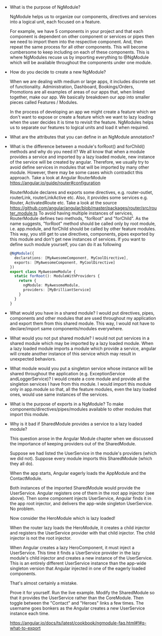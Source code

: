 * What is the purpose of NgModule?
  
  NgModule helps us to organize our components, directives and services into a logical unit, each focused on a feature.
  
  For example, we have 5 components in your project and that each component is dependent on other component or services or pipes then we   need to import them into the respective component. And, then repeat the same process for all other components. This will become         cumbersome to keep including on each of these components. This is where NgModules recuse us by importing everything to @NgModule which   will be available throughout the components under one module. 
  
* How do you decide to create a new NgModule?
  
  When we are dealing with medium or large apps, it includes discrete set of functionality. Administration, Dashboard, Bookings/Orders,   Promotions are all examples of areas of our apps that, when linked together, make our app. We basically breakdown our app into smaller   pieces called Features / Modules. 
  
  In the process of developing an app we might create a feature which we don't want to expose or create a feature which we want to lazy   loading when the user decides it is time to revisit the feature. NgModules helps us to separate our features to logical units and load   it when required.
 
* What are the attributes that you can define in an NgModule annotation?
* What is the difference between a module's forRoot() and forChild() methods and why do you need it?
  We all know that when a module provides a service and imported by a lazy loaded module, new instance of the service will be created by angular.
  Therefore, we usually try to avoid define services in modules that will be imported by many other module. However, there may be some cases which contradict this approach. Take a look at Angular RouterModule https://angular.io/guide/router#configuration

  RouterModule declares and exports some directives, e.g. router-outlet, routerLink, routerLinkActive etc.
  Also, it provides some services e.g. Router, ActivatedRoute etc. 
  Take a look at the source https://github.com/angular/angular/blob/master/packages/router/src/router_module.ts
  To avoid having multiple instances of services, RouterModule defines two methods, "forRoot" and "forChild". As the name suggests, "forRoot" method should be called only by root module, i.e. app.module, and forChild should be called by other feature modules. This way, you still get to use directives, components, pipes exported by this module and don't get new instances of services. 
  If you want to define such module yourself, you can do it as following

  ```ts
  @NgModule({
    declarations: [MyAwesomeComponent, MyCoolDirective],
    exports: [MyAwesomeComponent, MyCoolDirective]
  })
  export class MyAwesomeModule { 
    static forRoot(): ModuleWithProviders {
      return {
        ngModule: MyAwesomeModule,
        providers: [MyBrilliantService]
      }
    }
  }
  ```
* What would you have in a shared module?
  I would put directives, pipes, components and other modules that are used throughout my application and export them from this shared module. 
  This way, I would not have to declare/import same components/modules everywhere.
* What would you not put shared module?
  I would not put services in a shared module which may be imported by a lazy loaded module. When a lazy loaded module imports a module which provide a service,
  angular will create another instance of this service which may result in unexpected behaviors.
* What module would you put a singleton service whose instance will be shared throughout the application (e.g. ExceptionService andLoggerService)?
  I would create a core module and provide all the singleton services I have from this module. I would import this module only in app.module so that,
  all the feature modules, even the lazy loaded ones, would use same instances of the services.
* What is the purpose of exports in a NgModule?
  To make components/directives/pipes/modules available to other modules that import this module.
* Why is it bad if SharedModule provides a service to a lazy loaded module?

  This question arose in the Angular Module chapter when we discussed the importance of keeping providers out of the SharedModule.

  Suppose we had listed the UserService in the module's providers (which we did not). Suppose every module imports this SharedModule (which they all do).

  When the app starts, Angular eagerly loads the AppModule and the ContactModule.

  Both instances of the imported SharedModule would provide the UserService. Angular registers one of them in the root app injector (see above). Then some component injects UserService, Angular finds it in the app root injector, and delivers the app-wide singleton UserService. No problem.

  Now consider the HeroModule which is lazy loaded!

  When the router lazy loads the HeroModule, it creates a child injector and registers the UserService provider with that child injector. The child injector is not the root injector.

  When Angular creates a lazy HeroComponent, it must inject a UserService. This time it finds a UserService provider in the lazy module's child injector and creates a new instance of the UserService. This is an entirely different UserService instance than the app-wide singleton version that Angular injected in one of the eagerly loaded components.

  That's almost certainly a mistake.

  Prove it for yourself. Run the live example. Modify the SharedModule so that it provides the UserService rather than the CoreModule. Then toggle between the "Contact" and "Heroes" links a few times. The username goes bonkers as the Angular creates a new UserService instance each time.

  https://angular.io/docs/ts/latest/cookbook/ngmodule-faq.html#!#q-what-to-export
